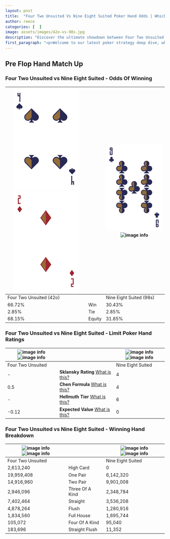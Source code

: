 ```yaml
---
layout: post
title:  "Four Two Unsuited Vs Nine Eight Suited Poker Hand Odds | Which Is The Better Hand In Poker? A Complete Guide"
author: reece
categories: [  ]
image: assets/images/42o-vs-98s.jpg
description: "Discover the ultimate showdown between Four Two Unsuited and Nine Eight Suited in poker! Uncover the odds, strategies, and scenarios where one hand triumphs over the other. Get ready to up your poker game with this thrilling analysis."
first_paragraph: "<p>Welcome to our latest poker strategy deep dive, where we're pitting two distinct hands against each other in a high-stakes showdown: Four Two Unsuited vs Nine Eight Suited.</p><p>In the dynamic world of poker, every decision counts, and knowing which hand holds the upper hand is key to your success at the table.</p><p>In this article, we'll dissect these two hands, explore the scenarios where one dominates the other, and equip you with the knowledge to make strategic choices that can tip the odds in your favor.</p><p>Get ready to unravel the intriguing dynamics of these poker hands and elevate your game to new heights.</p>"
---
```




[comment]: # (sp0)

## Pre Flop Hand Match Up

<div class="table hand-ratings" markdown="1"> 



### Four Two Unsuited vs Nine Eight Suited - Odds Of Winning


    
| ![image info](assets/images/hand1/4.png) ![image info](assets/images/hand1/2o.png) |  | ![image info](assets/images/hand2/9.png) ![image info](assets/images/hand2/8s.png) |
| -------- | -------- | -------- |
| Four Two Unsuited (42o) |  | Nine Eight Suited (98s) |
| 66.72% | Win | 30.43% |
| 2.85% | Tie | 2.85% |
| 68.15% | Equity | 31.85% |




[comment]: # (sp1)



### Four Two Unsuited vs Nine Eight Suited - Limit Poker Hand Ratings


    
| ![image info](https://www.riverpairs.com/assets/images/hand1/4.png) ![image info](https://www.riverpairs.com/assets/images/hand1/2o.png) |  | ![image info](https://www.riverpairs.com/assets/images/hand2/9.png) ![image info](https://www.riverpairs.com/assets/images/hand2/8s.png) |
| -------- | -------- | -------- |
| Four Two Unsuited |  | Nine Eight Suited |
| - | **Sklansky Rating** [What is this?](/sklansky-rating-explained) | 4 |
| 0.5 | **Chen Formula** [What is this?](/chen-formula-explained) | 4 |
| - | **Hellmuth Tier** [What is this?](/Hellmuth-tier-explained) | 6 |
| -0.12 | **Expected Value** [What is this?](/expected-value-explained) | 0 |




[comment]: # (sp2)



### Four Two Unsuited vs Nine Eight Suited - Winning Hand Breakdown


    
| ![image info](https://www.riverpairs.com/assets/images/hand1/4.png) ![image info](https://www.riverpairs.com/assets/images/hand1/2o.png) |  | ![image info](https://www.riverpairs.com/assets/images/hand2/9.png) ![image info](https://www.riverpairs.com/assets/images/hand2/8s.png) |
| -------- | -------- | -------- |
| Four Two Unsuited |  | Nine Eight Suited |
| 2,613,240 | High Card | 0 |
| 19,959,408 | One Pair | 6,142,320 |
| 14,916,960 | Two Pair | 9,901,008 |
| 2,946,096 | Three Of A Kind | 2,348,784 |
| 7,402,464 | Straight | 3,536,208 |
| 4,878,264 | Flush | 1,280,916 |
| 1,834,560 | Full House | 1,695,744 |
| 105,072 | Four Of A Kind | 95,040 |
| 183,696 | Straight Flush | 11,352 |




[comment]: # (sp3)



</div>

[comment]: # (sp4)



[comment]: # (sp5)

